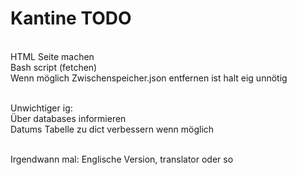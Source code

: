 # Kantine TODO

<br>HTML Seite machen
<br>Bash script (fetchen)
<br>Wenn möglich Zwischenspeicher.json entfernen ist halt eig unnötig

<br>Unwichtiger ig:
<br>Über databases informieren
<br>Datums Tabelle zu dict verbessern wenn möglich

<br>Irgendwann mal: Englische Version, translator oder so
